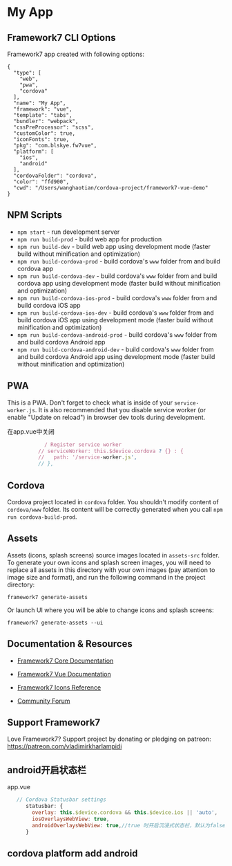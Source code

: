 # My App

## Framework7 CLI Options

Framework7 app created with following options:

```
{
  "type": [
    "web",
    "pwa",
    "cordova"
  ],
  "name": "My App",
  "framework": "vue",
  "template": "tabs",
  "bundler": "webpack",
  "cssPreProcessor": "scss",
  "customColor": true,
  "iconFonts": true,
  "pkg": "com.blskye.fw7vue",
  "platform": [
    "ios",
    "android"
  ],
  "cordovaFolder": "cordova",
  "color": "ffd900",
  "cwd": "/Users/wanghaotian/cordova-project/framework7-vue-demo"
}
```

## NPM Scripts

* `npm start` - run development server
* `npm run build-prod` - build web app for production
* `npm run build-dev` - build web app using development mode (faster build without minification and optimization)
* `npm run build-cordova-prod` - build cordova's `www` folder from and build cordova app
* `npm run build-cordova-dev` - build cordova's `www` folder from and build cordova app using development mode (faster build without minification and optimization)
* `npm run build-cordova-ios-prod` - build cordova's `www` folder from and build cordova iOS app
* `npm run build-cordova-ios-dev` - build cordova's `www` folder from and build cordova iOS app using development mode (faster build without minification and optimization)
* `npm run build-cordova-android-prod` - build cordova's `www` folder from and build cordova Android app
* `npm run build-cordova-android-dev` - build cordova's `www` folder from and build cordova Android app using development mode (faster build without minification and optimization)

## PWA

This is a PWA. Don't forget to check what is inside of your `service-worker.js`. It is also recommended that you disable service worker (or enable "Update on reload") in browser dev tools during development.

在app.vue中关闭

```javascript
            / Register service worker
          // serviceWorker: this.$device.cordova ? {} : {
          //   path: '/service-worker.js',
          // },
```

## Cordova

Cordova project located in `cordova` folder. You shouldn't modify content of `cordova/www` folder. Its content will be correctly generated when you call `npm run cordova-build-prod`.

## Assets

Assets (icons, splash screens) source images located in `assets-src` folder. To generate your own icons and splash screen images, you will need to replace all assets in this directory with your own images (pay attention to image size and format), and run the following command in the project directory:

```
framework7 generate-assets
```

Or launch UI where you will be able to change icons and splash screens:

```
framework7 generate-assets --ui
```

## Documentation & Resources

* [Framework7 Core Documentation](https://framework7.io/docs/)
* [Framework7 Vue Documentation](https://framework7.io/vue/)

* [Framework7 Icons Reference](https://framework7.io/icons/)
* [Community Forum](https://forum.framework7.io)

## Support Framework7

Love Framework7? Support project by donating or pledging on patreon:
https://patreon.com/vladimirkharlampidi


## android开启状态栏

app.vue

```javascript
   // Cordova Statusbar settings
      statusbar: {
        overlay: this.$device.cordova && this.$device.ios || 'auto',
        iosOverlaysWebView: true,
        androidOverlaysWebView: true,//true 时开启沉浸式状态栏，默认为false，false时文字和背景都为灰色，需要修改
      }
```

## cordova platform add android 
